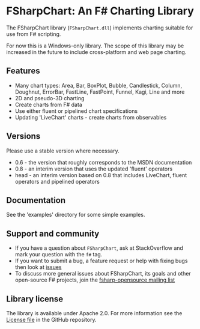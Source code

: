 # FSharpChart: An F# Charting Library

The FSharpChart library (`FSharpChart.dll`) implements charting suitable for use from F# scripting.

For now this is a Windows-only library. The scope of this library may be increased in the 
future to include cross-platform and web page charting.

## Features

* Many chart types: Area, Bar, BoxPlot, Bubble, Candlestick, Column, Doughnut, ErrorBar, FastLine, FastPoint, Funnel, Kagi, Line and more
* 2D and pseudo-3D charting 
* Create charts from F# data
* Use either fluent or pipelined chart specifications
* Updating 'LiveChart' charts - create charts from observables

## Versions

Please use a stable version where necessary.

* 0.6 - the version that roughly corresponds to the MSDN documentation
* 0.8 - an interim version that uses the updated 'fluent' operators
* head - an interim version based on 0.8 that includes LiveChart, fluent operators and pipelined operators

## Documentation 

See the 'examples' directory for some simple examples.

## Support and community

 - If you have a question about `FSharpChart`, ask at StackOverflow and mark your question with the `f#` tag. 
 - If you want to submit a bug, a feature request or help with fixing bugs then look at [issues](https://github.com/fsharp/FSharp.Chart/issues) 
 - To discuss more general issues about FSharpChart, its goals and other open-source F# projects, join the [fsharp-opensource mailing list](http://groups.google.com/group/fsharp-opensource)

## Library license

The library is available under Apache 2.0. For more information see the [License file][1] in the GitHub repository.

 [1]: https://github.com/fsharp/FSharp.Chart/blob/master/LICENSE.md
